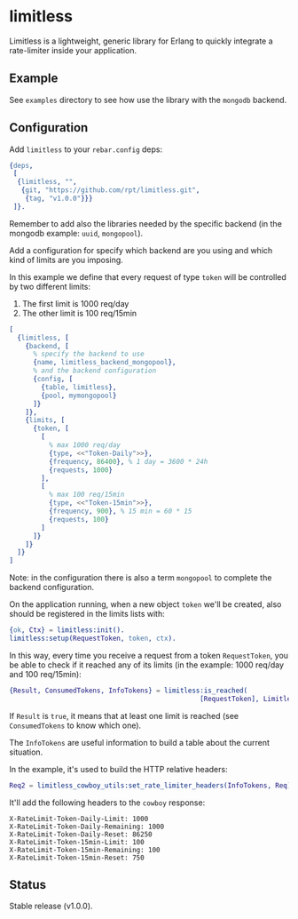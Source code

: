 limitless
=========

Limitless is a lightweight, generic library for Erlang to quickly integrate a
rate-limiter inside your application.

Example
-------

See `examples` directory to see how use the library with the `mongodb` backend.

Configuration
-------------

Add `limitless` to your `rebar.config` deps:

```erlang
{deps,
 [
  {limitless, "",
   {git, "https://github.com/rpt/limitless.git",
    {tag, "v1.0.0"}}}
 ]}.
```

Remember to add also the libraries needed by the specific backend (in the
mongodb example: `uuid`, `mongopool`).

Add a configuration for specify which backend are you using and which kind
of limits are you imposing.

In this example we define that every request of type `token` will be controlled
by two different limits:

 1. The first limit is 1000 req/day
 2. The other limit is 100 req/15min

```erlang
[
  {limitless, [
    {backend, [
      % specify the backend to use
      {name, limitless_backend_mongopool},
      % and the backend configuration
      {config, [
        {table, limitless},
        {pool, mymongopool}
      ]}
    ]},
    {limits, [
      {token, [
        [
          % max 1000 req/day
          {type, <<"Token-Daily">>},
          {frequency, 86400}, % 1 day = 3600 * 24h
          {requests, 1000}
        ],
        [
          % max 100 req/15min
          {type, <<"Token-15min">>},
          {frequency, 900}, % 15 min = 60 * 15
          {requests, 100}
        ]
      ]}
    ]}
  ]}
]
```

Note: in the configuration there is also a term `mongopool` to complete the
backend configuration.

On the application running, when a new object `token` we'll be created, also
should be registered in the limits lists with:

```erlang
{ok, Ctx} = limitless:init().
limitless:setup(RequestToken, token, ctx).
```

In this way, every time you receive a request from a token `RequestToken`,
you be able to check if it reached any of its limits
(in the example: 1000 req/day and 100 req/15min):

```erlang
{Result, ConsumedTokens, InfoTokens} = limitless:is_reached(
                                                [RequestToken], LimitlessCtx)
```

If `Result` is `true`, it means that at least one limit is reached
(see `ConsumedTokens` to know which one).

The `InfoTokens` are useful information to build a table about the current
situation.

In the example, it's used to build the HTTP relative headers:

```erlang
Req2 = limitless_cowboy_utils:set_rate_limiter_headers(InfoTokens, Req),
```

It'll add the following headers to the `cowboy` response:

```
X-RateLimit-Token-Daily-Limit: 1000
X-RateLimit-Token-Daily-Remaining: 1000
X-RateLimit-Token-Daily-Reset: 86250
X-RateLimit-Token-15min-Limit: 100
X-RateLimit-Token-15min-Remaining: 100
X-RateLimit-Token-15min-Reset: 750
```

Status
------

Stable release (v1.0.0).
